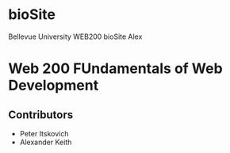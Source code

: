 # bioSite
Bellevue University WEB200 bioSite Alex

# Web 200 FUndamentals of Web Development
## Contributors
* Peter Itskovich
* Alexander Keith